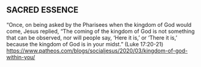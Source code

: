 ## SACRED ESSENCE

“Once, on being asked by the Pharisees when the kingdom of God would come, Jesus replied, “The coming of the kingdom of God is not something that can be observed, nor will people say, ‘Here it is,’ or ‘There it is,’ because the kingdom of God is in your midst.” (Luke 17:20-21)
https://www.patheos.com/blogs/socialjesus/2020/03/kingdom-of-god-within-you/

